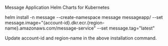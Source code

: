 Message Application Helm Charts for Kubernetes


helm install -n message --create-namespace message messageapp/ --set message.image="{account-id}.dkr.ecr.{region-name}.amazonaws.com/message-service" --set message.tag="latest"

Update account-id and region-name in the above installation command.
